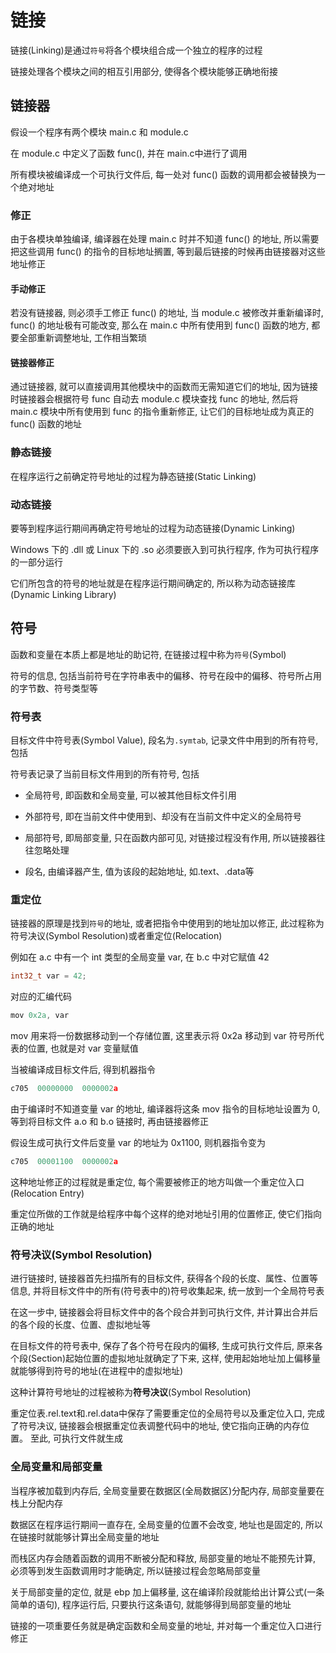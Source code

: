 <!--
 * @Description: 
 * @Version: 1.0
 * @Author: daLao
 * @Email: dalao@xxx.com
 * @Date: 2022-10-03 21:04:57
 * @LastEditors: daLao
 * @LastEditTime: 2023-04-17 16:13:38
-->

# 链接

链接(Linking)是通过`符号`将各个模块组合成一个独立的程序的过程

链接处理各个模块之间的相互引用部分, 使得各个模块能够正确地衔接

## 链接器

假设一个程序有两个模块 main.c 和 module.c

在 module.c 中定义了函数 func(), 并在 main.c中进行了调用

所有模块被编译成一个可执行文件后, 每一处对 func() 函数的调用都会被替换为一个绝对地址

### 修正

由于各模块单独编译, 编译器在处理 main.c 时并不知道 func() 的地址, 所以需要把这些调用 func() 的指令的目标地址搁置, 等到最后链接的时候再由链接器对这些地址修正

#### 手动修正

若没有链接器, 则必须手工修正 func() 的地址, 当 module.c 被修改并重新编译时, func() 的地址极有可能改变, 那么在 main.c 中所有使用到 func() 函数的地方, 都要全部重新调整地址, 工作相当繁琐

#### 链接器修正

通过链接器, 就可以直接调用其他模块中的函数而无需知道它们的地址, 因为链接时链接器会根据符号 func 自动去 module.c 模块查找 func 的地址, 然后将 main.c 模块中所有使用到 func 的指令重新修正, 让它们的目标地址成为真正的 func() 函数的地址

### 静态链接

在程序运行之前确定符号地址的过程为静态链接(Static Linking)

### 动态链接

要等到程序运行期间再确定符号地址的过程为动态链接(Dynamic Linking)

Windows 下的 .dll 或 Linux 下的 .so 必须要嵌入到可执行程序, 作为可执行程序的一部分运行

它们所包含的符号的地址就是在程序运行期间确定的, 所以称为动态链接库(Dynamic Linking Library)

## 符号

函数和变量在本质上都是地址的助记符, 在链接过程中称为`符号`(Symbol)

符号的信息, 包括当前符号在字符串表中的偏移、符号在段中的偏移、符号所占用的字节数、符号类型等

### 符号表

目标文件中符号表(Symbol Value), 段名为`.symtab`, 记录文件中用到的所有符号, 包括

符号表记录了当前目标文件用到的所有符号, 包括

- 全局符号, 即函数和全局变量, 可以被其他目标文件引用

- 外部符号, 即在当前文件中使用到、却没有在当前文件中定义的全局符号

- 局部符号, 即局部变量, 只在函数内部可见, 对链接过程没有作用, 所以链接器往往忽略处理

- 段名, 由编译器产生, 值为该段的起始地址, 如.text、.data等

### 重定位

链接器的原理是找到`符号`的地址, 或者把指令中使用到的地址加以修正, 此过程称为符号决议(Symbol Resolution)或者重定位(Relocation)

例如在 a.c 中有一个 int 类型的全局变量 var, 在 b.c 中对它赋值 42

```c
int32_t var = 42;
```

对应的汇编代码

```c
mov 0x2a, var
```

mov 用来将一份数据移动到一个存储位置, 这里表示将 0x2a 移动到 var 符号所代表的位置, 也就是对 var 变量赋值

当被编译成目标文件后, 得到机器指令

```c
c705  00000000  0000002a
```

由于编译时不知道变量 var 的地址, 编译器将这条 mov 指令的目标地址设置为 0, 等到将目标文件 a.o 和 b.o 链接时, 再由链接器修正

假设生成可执行文件后变量 var 的地址为 0x1100, 则机器指令变为

```c
c705  00001100  0000002a
```

这种地址修正的过程就是重定位, 每个需要被修正的地方叫做一个重定位入口(Relocation Entry)

重定位所做的工作就是给程序中每个这样的绝对地址引用的位置修正, 使它们指向正确的地址

### 符号决议(Symbol Resolution)

进行链接时, 链接器首先扫描所有的目标文件, 获得各个段的长度、属性、位置等信息, 并将目标文件中的所有(符号表中的)符号收集起来, 统一放到一个全局符号表

在这一步中, 链接器会将目标文件中的各个段合并到可执行文件, 并计算出合并后的各个段的长度、位置、虚拟地址等

在目标文件的符号表中, 保存了各个符号在段内的偏移, 生成可执行文件后, 原来各个段(Section)起始位置的虚拟地址就确定了下来, 这样, 使用起始地址加上偏移量就能够得到符号的地址(在进程中的虚拟地址)

这种计算符号地址的过程被称为**符号决议**(Symbol Resolution)

重定位表.rel.text和.rel.data中保存了需要重定位的全局符号以及重定位入口, 完成了符号决议, 链接器会根据重定位表调整代码中的地址, 使它指向正确的内存位置。
至此, 可执行文件就生成

### 全局变量和局部变量

当程序被加载到内存后, 全局变量要在数据区(全局数据区)分配内存, 局部变量要在栈上分配内存

数据区在程序运行期间一直存在, 全局变量的位置不会改变, 地址也是固定的, 所以在链接时就能够计算出全局变量的地址

而栈区内存会随着函数的调用不断被分配和释放, 局部变量的地址不能预先计算, 必须等到发生函数调用时才能确定, 所以链接过程会忽略局部变量

关于局部变量的定位, 就是 ebp 加上偏移量, 这在编译阶段就能给出计算公式(一条简单的语句), 程序运行后, 只要执行这条语句, 就能够得到局部变量的地址

链接的一项重要任务就是确定函数和全局变量的地址, 并对每一个重定位入口进行修正
